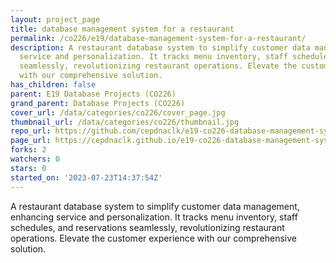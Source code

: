 ```yaml
---
layout: project_page
title: database management system for a restaurant
permalink: /co226/e19/database-management-system-for-a-restaurant/
description: A restaurant database system to simplify customer data management, enhancing
  service and personalization. It tracks menu inventory, staff schedules, and reservations
  seamlessly, revolutionizing restaurant operations. Elevate the customer experience
  with our comprehensive solution.
has_children: false
parent: E19 Database Projects (CO226)
grand_parent: Database Projects (CO226)
cover_url: /data/categories/co226/cover_page.jpg
thumbnail_url: /data/categories/co226/thumbnail.jpg
repo_url: https://github.com/cepdnaclk/e19-co226-database-management-system-for-a-restaurant
page_url: https://cepdnaclk.github.io/e19-co226-database-management-system-for-a-restaurant
forks: 2
watchers: 0
stars: 0
started_on: '2023-07-23T14:37:54Z'
---
```


A restaurant database system to simplify customer data management, enhancing service and personalization. It tracks menu inventory, staff schedules, and reservations seamlessly, revolutionizing restaurant operations. Elevate the customer experience with our comprehensive solution.